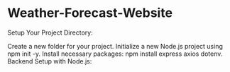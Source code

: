 # Weather-Forecast-Website
Setup Your Project Directory:

Create a new folder for your project.
Initialize a new Node.js project using npm init -y.
Install necessary packages: npm install express axios dotenv.
Backend Setup with Node.js:
